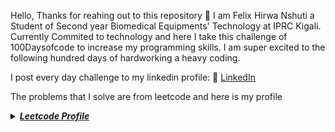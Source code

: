 Hello, Thanks for reahing out to this repository 👋
I am Felix Hirwa Nshuti a Student of Second year Biomedical Equipments' Technology at IPRC Kigali.
Currently Commited to technology and here I take this challenge of 100Daysofcode to increase my programming skills.
I am super excited to the following hundred days of hardworking a heavy coding.

I post every day challenge to my linkedin profile:
:link: [LinkedIn](https://www.linkedin.com/in/hirwa-nshuti/) 

The problems that I solve are from leetcode and here is my profile
<details>
  <summary> <b><i><a href="https://leetcode.com/hirwa-nshuti/" target="_blank">Leetcode Profile</a></i></b></summary>
</details> 
